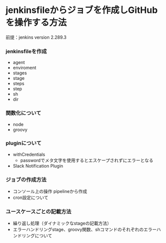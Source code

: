 # jenkinsfileからジョブを作成しGitHubを操作する方法
前提：jenkins version 2.289.3

### jenkinsfileを作成
- agent
- enviroment
- stages
 - stage
  - steps
   - step
   - sh
   - dir


### 関数化について
- node
- groovy

### pluginについて
- withCredentials
    - passwordでメタ文字を使用するとエスケープされずにエラーとなる
- Slack Notification Plugin

### ジョブの作成方法
- コンソール上の操作
    pipelineから作成
- cron設定について

### ユースケースごとの記載方法
- 繰り返し処理（ダイナミックなstageの記載方法）
- エラーハンドリングstage、groovy関数、shコマンドのそれぞれのエラーハンドリングについて

